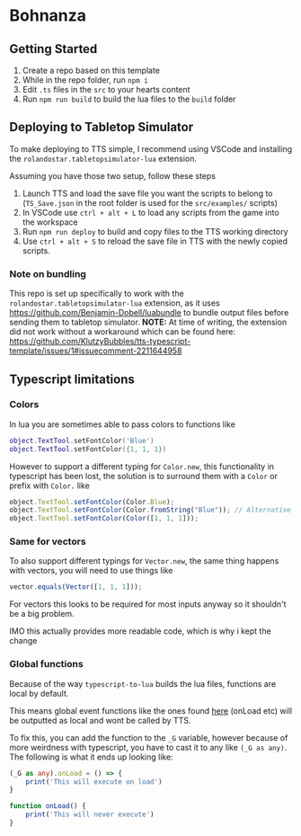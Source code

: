 # Bohnanza

## Getting Started

1. Create a repo based on this template
2. While in the repo folder, run `npm i`
3. Edit `.ts` files in the `src` to your hearts content
4. Run `npm run build` to build the lua files to the `build` folder

## Deploying to Tabletop Simulator

To make deploying to TTS simple, I recommend using VSCode and installing the `rolandostar.tabletopsimulator-lua` extension.

Assuming you have those two setup, follow these steps

1. Launch TTS and load the save file you want the scripts to belong to (`TS_Save.json` in the root folder is used for the `src/examples/` scripts)
2. In VSCode use `ctrl + alt + L` to load any scripts from the game into the workspace
3. Run `npm run deploy` to build and copy files to the TTS working directory
4. Use `ctrl + alt + S` to reload the save file in TTS with the newly copied scripts.

### Note on bundling

This repo is set up specifically to work with the `rolandostar.tabletopsimulator-lua` extension, as it uses https://github.com/Benjamin-Dobell/luabundle to bundle output files before sending them to tabletop simulator. **NOTE:** At time of writing, the extension did not work without a workaround which can be found here: https://github.com/KlutzyBubbles/tts-typescript-template/issues/1#issuecomment-2211644958

## Typescript limitations

### Colors

In lua you are sometimes able to pass colors to functions like

```lua
object.TextTool.setFontColor('Blue')
object.TextTool.setFontColor({1, 1, 1})
```

However to support a different typing for `Color.new`, this functionality in typescript has been lost, the solution is to surround them with a `Color` or prefix with `Color.` like

```typescript
object.TextTool.setFontColor(Color.Blue);
object.TextTool.setFontColor(Color.fromString("Blue")); // Alternative to pass string variable
object.TextTool.setFontColor(Color([1, 1, 1]));
```

### Same for vectors

To also support different typings for `Vector.new`, the same thing happens with vectors, you will need to use things like

```typescript
vector.equals(Vector([1, 1, 1]));
```

For vectors this looks to be required for most inputs anyway so it shouldn't be a big problem.

IMO this actually provides more readable code, which is why i kept the change

### Global functions

Because of the way `typescript-to-lua` builds the lua files, functions are local by default.

This means global event functions like the ones found [here](https://api.tabletopsimulator.com/events/) (onLoad etc) will be outputted as local and wont be called by TTS.

To fix this, you can add the function to the `_G` variable, however because of more weirdness with typescript, you have to cast it to any like `(_G as any)`. The following is what it ends up looking like:

```Typescript
(_G as any).onLoad = () => {
    print('This will execute on load')
}

function onLoad() {
    print('This will never execute')
}
```
